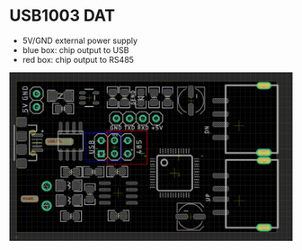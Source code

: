 
# USB1003 DAT

- 5V/GND external power supply
- blue box: chip output to USB
- red  box: chip output to RS485



![](02-02-17-10-04-2023.png)

